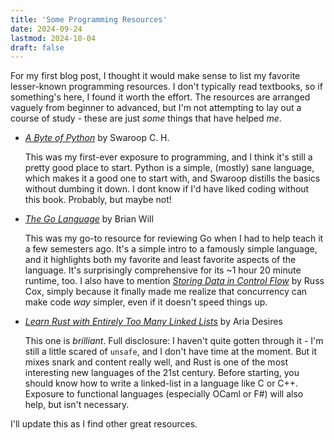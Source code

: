 ```yaml
---
title: 'Some Programming Resources'
date: 2024-09-24
lastmod: 2024-10-04
draft: false
---
```


For my first blog post, I thought it would make sense to list my favorite lesser-known programming resources. I don't typically read textbooks, so if something's here, I found it worth the effort.
The resources are arranged vaguely from beginner to advanced, but I'm not attempting to lay out a course of study - these are just *some* things that have helped *me*.

- [*A Byte of Python*](https://python.swaroopch.com/) by Swaroop C. H.

    This was my first-ever exposure to programming, and I think it's still a pretty good place to start. Python is a simple, (mostly) sane language, which makes it a good one to start with, and Swaroop distills the basics without dumbing it down. I dont know if I'd have liked coding without this book. Probably, but maybe not!
- [*The Go Language*](https://www.youtube.com/playlist?list=PLIbUZ3URbL0Hn-2v6oB9nMfIfJPYDY9Nv) by Brian Will
    
    This was my go-to resource for reviewing Go when I had to help teach it a few semesters ago. It's a simple intro to a famously simple language, and it highlights both my favorite and least favorite  aspects of the language. It's surprisingly comprehensive for its ~1 hour 20 minute runtime, too. I also have to mention [*Storing Data in Control Flow*](https://research.swtch.com/pcdata) by Russ Cox, simply because it finally made me realize that concurrency can make code *way* simpler, even if it doesn't speed things up.
- [*Learn Rust with Entirely Too Many Linked Lists*](https://rust-unofficial.github.io/too-many-lists/) by Aria Desires

    This one is *brilliant*. Full disclosure: I haven't quite gotten through it - I'm still a little scared of `unsafe`, and I don't have time at the moment. But it mixes snark and content really well, and Rust is one of the most interesting new languages of the 21st century. Before starting, you should know how to write a linked-list in a language like C or C++. Exposure to functional languages (especially OCaml or F#) will also help, but isn't necessary.

I'll update this as I find other great resources.